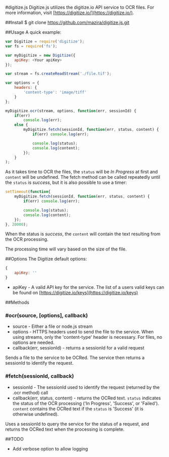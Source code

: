 #digitize.js
Digitize.js utilizes the digitize.io API service to OCR files. For more information, visit [https://digitize.io/](https://digitize.io/).

##Install
	$ git clone https://github.com/mazira/digitize.js.git


##Usage
A quick example:
`````javascript
var Digitize = require('digitize');
var fs = require('fs');

var myDigitize = new Digitize({
	apiKey: <Your apiKey>
});

var stream = fs.createReadStream('./file.tif');

var options = {
	headers: {
		'content-type': 'image/tiff'
	}
};

myDigitize.ocr(stream, options, function(err, sessionId) {
	if(err) 
		console.log(err);
	else {
		myDigitize.fetch(sessionId, function(err, status, content) {
			if(err) console.log(err);

			console.log(status);
			console.log(content);
		});
	}
);
`````

As it takes time to OCR the files, the `status` will be _In Progress_ at first and `content` will be undefined. The fetch method can be called repeatedly until the `status` is _success_, but it is also possible to use a timer:

`````javascript
setTimeout(function{
	myDigitize.fetch(sessionId, function(err, status, content) {
		if(err) console.log(err);

		console.log(status);
		console.log(content);
	});
}, 20000);
`````

When the status is _success_, the `content` will contain the text resulting from the OCR processing.

The processing time will vary based on the size of the file.

##Options
The Digitize default options:
`````javascript
{
	apiKey: ''
}
`````

- apiKey - A valid API key for the service. The list of a users valid keys can be found on [https://digitize.io/keys](https://digitize.io/keys)

##Methods

### #ocr(source, [options], callback)

- source - Either a file or node.js stream
- options - HTTPS headers used to send the file to the service. When using streams, only the 'content-type' header is necessary. For files, no options are needed.
- callback(err, sessionId) - returns a sessionId for a valid request

Sends a file to the service to be OCRed. The service then returns a sessionId to identify the request.
### #fetch(sessionId, callback)

- sessionId - The sessionId used to identify the request (returned by the .ocr method)
call
- callback(err, status, content) - returns the OCRed text. `status` indicates the status of the OCR processing ('In Progress', 'Success', or 'Failed'). `content` contains the OCRed text if the `status` is 'Success' (it is otherwise undefined). 

Uses a sessionId to query the service for the status of a request, and returns the OCRed text when the processing is complete.


##TODO

- Add verbose option to allow logging
